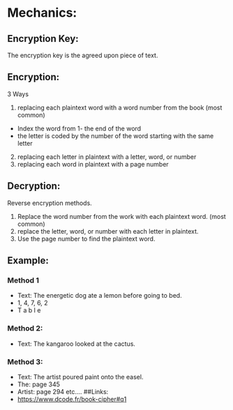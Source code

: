 # Mechanics: 
## Encryption Key:
The encryption key is the agreed upon piece of text. 
## Encryption: 
3 Ways
1. replacing each plaintext word with a word number from the book (most common)
* Index the word from 1- the end of the word
* the letter is coded by the number of the word starting with the same letter
2. replacing each letter in plaintext with a letter, word, or number
3. replacing each word in plaintext with a page number
## Decryption: 
Reverse encryption methods.
1. Replace the word number from the work with each plaintext word. (most common)
2. replace the letter, word, or number with each letter in plaintext. 
3. Use the page number to find the plaintext word. 
## Example: 
### Method 1 
* Text: The energetic dog ate a lemon before going to bed. 
* 1, 4, 7, 6, 2
* T  a  b  l e
### Method 2:
* Text: The kangaroo looked at the cactus. 
### Method 3: 
* Text: The artist poured paint onto the easel. 
* The: page 345
* Artist: page 294
etc.... 
##Links:
* https://www.dcode.fr/book-cipher#q1




